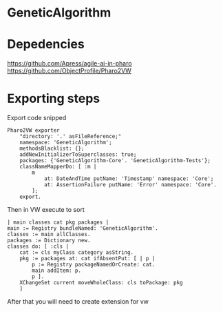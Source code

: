 # GeneticAlgorithm

# Depedencies
https://github.com/Apress/agile-ai-in-pharo
https://github.com/ObjectProfile/Pharo2VW

# Exporting steps

Export code snipped

```Smalltalk
Pharo2VW exporter
	"directory: '.' asFileReference;"
	namespace: 'GeneticAlgorithm';
	methodsBlacklist: {};
	addNewInitializerToSuperclasses: true;
	packages: {'GeneticAlgorithm-Core'. 'GeneticAlgorithm-Tests'};
	classNameMapperDo: [ :m |
		m 
			at: DateAndTime putName: 'Timestamp' namespace: 'Core';
			at: AssertionFailure putName: 'Error' namespace: 'Core'.
		];
	export.
```

Then in VW execute to sort

```Smalltalk
| main classes cat pkg packages |
main := Registry bundleNamed: 'GeneticAlgorithm'.
classes := main allClasses.
packages := Dictionary new.
classes do: [ :cls |  
	cat := cls myClass category asString.
	pkg := packages at: cat ifAbsentPut: [ | p |
		p := Registry packageNamedOrCreate: cat.
		main addItem: p.
		p ].
	XChangeSet current moveWholeClass: cls toPackage: pkg
	]
```
After that you will need to create extension for vw
